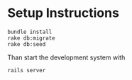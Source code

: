 # Setup Instructions

    bundle install
    rake db:migrate
    rake db:seed

  Than start the development system with

    rails server
